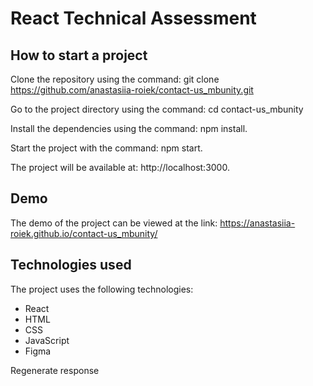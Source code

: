 # React Technical Assessment

## How to start a project
Clone the repository using the command: git clone https://github.com/anastasiia-roiek/contact-us_mbunity.git

Go to the project directory using the command: cd contact-us_mbunity

Install the dependencies using the command: npm install.

Start the project with the command: npm start.

The project will be available at: http://localhost:3000.

## Demo
The demo of the project can be viewed at the link: https://anastasiia-roiek.github.io/contact-us_mbunity/

## Technologies used
The project uses the following technologies:
 - React
 - HTML
 - CSS
 - JavaScript
 - Figma




Regenerate response